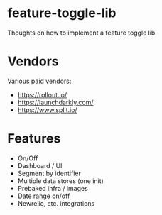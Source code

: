 # feature-toggle-lib
Thoughts on how to implement a feature toggle lib

# Vendors

Various paid vendors:

- https://rollout.io/
- https://launchdarkly.com/
- https://www.split.io/

# Features

- On/Off
- Dashboard / UI
- Segment by identifier
- Multiple data stores (one init)
- Prebaked infra / images
- Date range on/off
- Newrelic, etc. integrations
